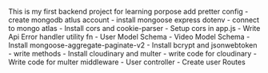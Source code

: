 This is my first backend project for learning porpose
add pretter config
    - create mongodb atlus account
    - install mongoose express dotenv
    - connect to mongo atlas
    - Install cors and cookie-parser
    - Setup cors in app.js
    - Write Api Error handler utility fn
    - User Model Schema
    - Video Model Schema
    - Install mongoose-aggregate-paginate-v2
    - Install bcrypt and jsonwebtoken
    - write methods
    - Install cloudinary and multer
    - write code for cloudinary 
    - Write code for multer middleware
    - User controller
    - Create user Routes